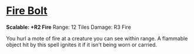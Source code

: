 # [Fire Bolt](Fire%20Bolt.md)
**Scalable: +R2 Fire**
Range: 12 Tiles
Damage: R3 Fire

You hurl a mote of fire at a creature you can see within range. A flammable object hit by this spell ignites it if it isn't being worn or carried.